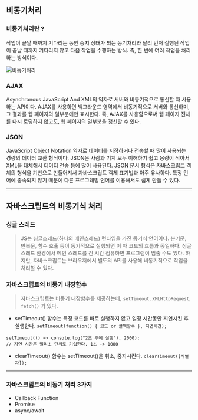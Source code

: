 ## 비동기처리

### 비동기처리란 ?

작업이 끝날 때까지 기다리는 동안 중지 상태가 되는 동기처리와 달리 먼저 실행된 작업이 끝날 때까지 기다리지 않고 다음 작업을 수행하는 방식. 즉, 한 번에 여러 작업을 처리하는 방식이다.

![비동기처리](../image/%EC%8A%A4%ED%81%AC%EB%A6%B0%EC%83%B7%202023-03-28%20%EC%98%A4%ED%9B%84%205.49.11.png)

### AJAX

Asynchronous JavaScript And XML의 약자로 서버와 비동기적으로 통신할 때 사용하는 API이다.
AJAX를 사용하면 백그라운드 영역에서 비동기적으로 서버와 통신하며, 그 결과를 웹 페이지의 일부분에만 표시한다.
즉, AJAX를 사용함으로써 웹 페이지 전체를 다시 로딩하지 않고도, 웹 페이지의 일부분을 갱신할 수 있다.

### JSON

JavaScript Object Notation 약자로 데이터를 저장하거나 전송할 때 많이 사용되는 경량의 데이터 교환 형식이다.
JSON은 사람과 기계 모두 이해하기 쉽고 용량이 작아서 XML을 대체해서 데이터 전송 등에 많이 사용된다. JSON 문서 형식은 자바스크립트 객체의 형식을 기반으로 만들어져서 자바스크립트 객체 표기법과 아주 유사하다. 특정 언어에 종속되지 않기 때문에 다른 프로그래밍 언어를 이용해서도 쉽게 만들 수 있다.

---

## 자바스크립트의 비동기식 처리

### 싱글 스레드

> JS는 싱글스레드(하나의 메인스레드) 런타임을 가진 동기식 언어이다. 분기문, 반복문, 함수 호출 등이 동기적으로 실행되면 이 때 코드의 흐름과 동일하다. 싱글 스레드 환경에서 메인 스레드를 긴 시간 점유하면 프로그램이 멈출 수도 있다. 하지만, 자바스크립트는 브라우저에서 별도의 API를 사용해 비동기적으로 작업을 처리할 수 있다.

### 자바스크립트의 비동기 내장함수

> 자바스크립트는 비동기 내장함수를 제공하는데, `setTimeout`, `XMLHttpRequest`, `fetch()` 가 있다.

- setTimeout() 함수는 특정 코드를 바로 실행하지 않고 일정 시간동안 지연시킨 후 실행한다.
  `setTimeout(function() { 코드 or 콜백함수 }, 지연시간);`

```
setTimeout(() => console.log("2초 후에 실행"), 2000);
// 지연 시간은 밀리초 단위로 기입한다. 1초 -> 1000
```

- clearTimeout() 함수는 setTimeout()을 취소, 중지시킨다.
  `clearTimeout([식별자]);`

---

### 자바스크립트의 비동기 처리 3가지

- Callback Function
- Promise
- async/await
